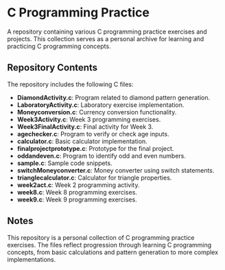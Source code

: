 # C Programming Practice

A repository containing various C programming practice exercises and projects. This collection serves as a personal archive for learning and practicing C programming concepts.

## Repository Contents

The repository includes the following C files:

- **DiamondActivity.c**: Program related to diamond pattern generation.
- **LaboratoryActivity.c**: Laboratory exercise implementation.
- **Moneyconversion.c**: Currency conversion functionality.
- **Week3Activity.c**: Week 3 programming exercises.
- **Week3FinalActivity.c**: Final activity for Week 3.
- **agechecker.c**: Program to verify or check age inputs.
- **calculator.c**: Basic calculator implementation.
- **finalprojectprototype.c**: Prototype for the final project.
- **oddandeven.c**: Program to identify odd and even numbers.
- **sample.c**: Sample code snippets.
- **switchMoneyconverter.c**: Money converter using switch statements.
- **trianglecalculator.c**: Calculator for triangle properties.
- **week2act.c**: Week 2 programming activity.
- **week8.c**: Week 8 programming exercises.
- **week9.c**: Week 9 programming exercises.

## Notes

This repository is a personal collection of C programming practice exercises. The files reflect progression through learning C programming concepts, from basic calculations and pattern generation to more complex implementations.
